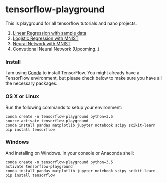 # tensorflow-playground

This is playground for all tensorflow tutorials and nano projects. 

1. [Linear Regression with sample data](https://github.com/pankymathur/tensorflow-playground/blob/master/tensorflow-linear-regression.ipynb)
2. [Logistic Regression with MNIST]()
3. [Neural Network with MNIST]()
4. Convutional Neural Network (Upcoming..)

### Install
I am using [Conda](https://www.continuum.io/anaconda-overview) to install TensorFlow. You might already have a TensorFlow environment, but please check below to make sure you have all the necessary packages.

### OS X or Linux
Run the following commands to setup your environment:

```
conda create -n tensorflow-playground python=3.5
source activate tensorflow-playground
conda install pandas matplotlib jupyter notebook scipy scikit-learn
pip install tensorflow
```

### Windows
And installing on Windows. In your console or Anaconda shell:

```
conda create -n tensorflow-playground python=3.5
activate tensorflow-playground
conda install pandas matplotlib jupyter notebook scipy scikit-learn
pip install tensorflow
```
